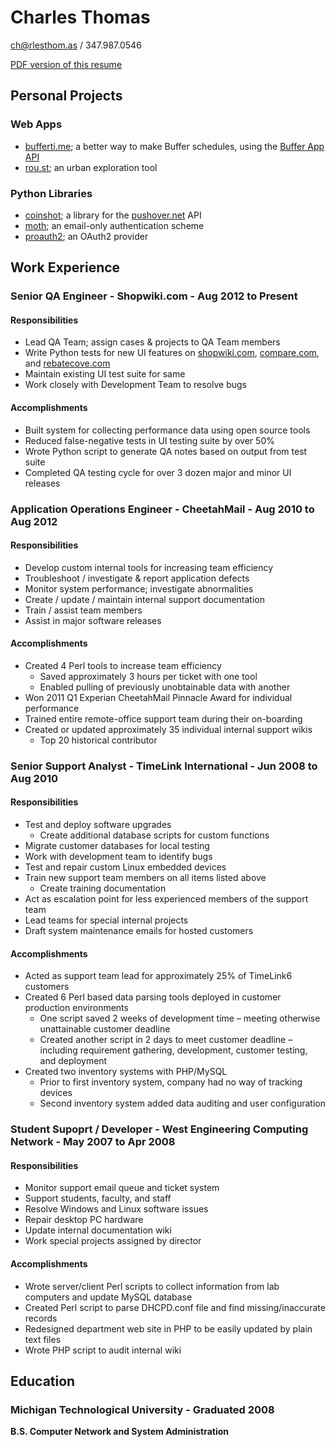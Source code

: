 # Charles Thomas

[ch@rlesthom.as](mailto:ch@rlesthom.as) / 347.987.0546

[PDF version of this resume](http://cha.rlesthom.as/charles_thomas_resume.pdf)

## Personal Projects
### Web Apps
* [bufferti.me](http://www.bufferti.me); a better way to make Buffer schedules, using the [Buffer App API](http://bufferapp.com)
* [rou.st](http://www.rou.st); an urban exploration tool

### Python Libraries
* [coinshot](https://pypi.python.org/pypi/coinshot); a library for the [pushover.net](http://pushover.net) API
* [moth](https://pypi.python.org/pypi/moth); an email-only authentication scheme
* [proauth2](https://pypi.python.org/pypi/proauth2); an OAuth2 provider
	
## Work Experience
### Senior QA Engineer - Shopwiki.com - Aug 2012 to Present
#### Responsibilities
* Lead QA Team; assign cases & projects to QA Team members
* Write Python tests for new UI features on [shopwiki.com](http://shopwiki.com), [compare.com](http://compare.com), and [rebatecove.com](http://rebatecove.com)
* Maintain existing UI test suite for same
* Work closely with Development Team to resolve bugs

#### Accomplishments
* Built system for collecting performance data using open source tools
* Reduced false-negative tests in UI testing suite by over 50%
* Wrote Python script to generate QA notes based on output from test suite
* Completed QA testing cycle for over 3 dozen major and minor UI releases

### Application Operations Engineer - CheetahMail - Aug 2010 to Aug 2012
#### Responsibilities
* Develop custom internal tools for increasing team efficiency
* Troubleshoot / investigate & report application defects
* Monitor system performance; investigate abnormalities
* Create / update / maintain internal support documentation
* Train / assist team members
* Assist in major software releases

#### Accomplishments
* Created 4 Perl tools to increase team efficiency
	* Saved approximately 3 hours per ticket with one tool
	* Enabled pulling of previously unobtainable data with another
* Won 2011 Q1 Experian CheetahMail Pinnacle Award for individual performance
* Trained entire remote-office support team during their on-boarding
* Created or updated approximately 35 individual internal support wikis
	* Top 20 historical contributor

### Senior Support Analyst - TimeLink International - Jun 2008 to Aug 2010
#### Responsibilities
* Test and deploy software upgrades
	* Create additional database scripts for custom functions
* Migrate customer databases for local testing
* Work with development team to identify bugs
* Test and repair custom Linux embedded devices
* Train new support team members on all items listed above
	* Create training documentation
* Act as escalation point for less experienced members of the support team
* Lead teams for special internal projects
* Draft system maintenance emails for hosted customers

#### Accomplishments
* Acted as support team lead for approximately 25% of TimeLink6 customers
* Created 6 Perl based data parsing tools deployed in customer production environments
	* One script saved 2 weeks of development time – meeting otherwise unattainable customer deadline
	* Created another script in 2 days to meet customer deadline – including requirement gathering, development, customer testing, and deployment
* Created two inventory systems with PHP/MySQL
	* Prior to first inventory system, company had no way of tracking devices
	* Second inventory system added data auditing and user configuration
	
### Student Supoprt / Developer - West Engineering Computing Network - May 2007 to Apr 2008
#### Responsibilities
* Monitor support email queue and ticket system
* Support students, faculty, and staff
* Resolve Windows and Linux software issues
* Repair desktop PC hardware
* Update internal documentation wiki
* Work special projects assigned by director

#### Accomplishments
* Wrote server/client Perl scripts to collect information from lab computers and update MySQL database
* Created Perl script to parse DHCPD.conf file and find missing/inaccurate records
* Redesigned department web site in PHP to be easily updated by plain text files
* Wrote PHP script to audit internal wiki

## Education
### Michigan Technological University - Graduated 2008
**B.S. Computer Network and System Administration**
